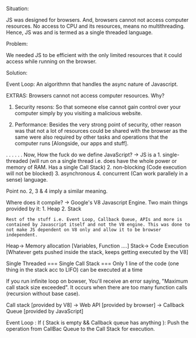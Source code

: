 Situation:

JS was designed for browsers. And, browsers cannot not access computer resources.
No access to CPU and its resources, means no multithreading.
Hence, JS was and is termed as a single threaded language.

Problem:

We needed JS to be efficient with the only limited resources that it could access while running on the browser.

Solution:

Event Loop: An algorithmn that handles the async nature of Javascript.

EXTRAS:
Browsers cannot not access computer resources. Why?

1. Security resons: So that someone else cannot gain control over your computer simply by you visiting a malicious website.

2. Performance: Besides the very strong point of security, other reason was that not a lot of resources could be shared with the browser as the same were also required by other tasks and operations that the computer runs [Alongside, our apps and stuff].

.
.
.
.
.
.
Now, How the fuck do we define JavaScript?
-> JS is a 
    1. single-threaded (will run on a single thread i.e. does have the whole power or memory of RAM. Has a single Call Stack)
    2. non-blocking (Code execution will not be blocked)
    3. asynchronous 
    4. concurrent (Can work parallely in a sense)
    language.

Point no. 2, 3 & 4 imply a similar meaning.

Where does it compile?
-> Google's V8 Javascript Engine. Two main things provided by it: 
    1. Heap
    2. Stack

    Rest of the stuff i.e. Event Loop, Callback Queue, APIs and more is contained by Javascript itself and not the V8 engine. This was done to not make JS dependent on V8 only and allow it to be browser independent.

Heap-> Memory allocation [Variables, Function ....]
Stack-> Code Execution [Whatever gets pushed inside the stack, keeps getting executed by the V8]

Single Threaded === Single Call Stack === Only 1 line of the code (one thing in the stack acc to LIFO) can be executed at a time

If you run infinite loop on bowser, 
You'll receive an error saying, "Maximum call stack size exceeded". It occurs when there are too many function calls (recursion without base case).

Call stack [provided by V8] -> Web API [provided by browser] -> Callback Queue [provided by JavaScript]

Event Loop : 
If ( Stack is empty && Callback queue has anything ):
    Push the operation from CallBac Queue to the Call Stack for execution.


